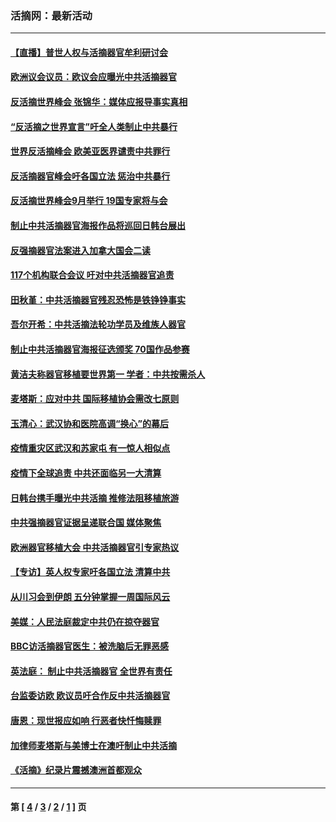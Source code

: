 ### 活摘网：最新活动
---
#### [【直播】普世人权与活摘器官牟利研讨会](../../pages/nf5883/n13425146.md?03310430) 
#### [欧洲议会议员：欧议会应曝光中共活摘器官](../../pages/nf5883/n13336571.md?03310430) 
#### [反活摘世界峰会 张锦华：媒体应报导事实真相](../../pages/nf5883/n13278502.md?03310430) 
#### [“反活摘之世界宣言”吁全人类制止中共暴行](../../pages/nf5883/n13259730.md?03310430) 
#### [世界反活摘峰会 欧美亚医界谴责中共罪行](../../pages/nf5883/n13253550.md?03310430) 
#### [反活摘器官峰会吁各国立法 惩治中共暴行](../../pages/nf5883/n13245052.md?03310430) 
#### [反活摘世界峰会9月举行 19国专家将与会](../../pages/nf5883/n13201492.md?03310430) 
#### [制止中共活摘器官海报作品将巡回日韩台展出](../../pages/nf5883/n13177791.md?03310430) 
#### [反强摘器官法案进入加拿大国会二读](../../pages/nf5883/n13033450.md?03310430) 
#### [117个机构联合会议 吁对中共活摘器官追责](../../pages/nf5883/n12775087.md?03310430) 
#### [田秋堇：中共活摘器官残忍恐怖是铁铮铮事实](../../pages/nf5883/n12702148.md?03310430) 
#### [吾尔开希：中共活摘法轮功学员及维族人器官](../../pages/nf5883/n12693197.md?03310430) 
#### [制止中共活摘器官海报征选颁奖 70国作品参赛](../../pages/nf5883/n12692050.md?03310430) 
#### [黄洁夫称器官移植要世界第一 学者：中共按需杀人](../../pages/nf5883/n12572329.md?03310430) 
#### [麦塔斯：应对中共 国际移植协会需改七原则](../../pages/nf5883/n12514711.md?03310430) 
#### [玉清心：武汉协和医院高调“换心”的幕后](../../pages/nf5883/n12298730.md?03310430) 
#### [疫情重灾区武汉和苏家屯 有一惊人相似点](../../pages/nf5883/n12150824.md?03310430) 
#### [疫情下全球追责 中共还面临另一大清算](../../pages/nf5883/n12070397.md?03310430) 
#### [日韩台携手曝光中共活摘 推修法阻移植旅游](../../pages/nf5883/n11712046.md?03310430) 
#### [中共强摘器官证据呈递联合国 媒体聚焦](../../pages/nf5883/n11546426.md?03310430) 
#### [欧洲器官移植大会 中共活摘器官引专家热议](../../pages/nf5883/n11539095.md?03310430) 
#### [【专访】英人权专家吁各国立法 清算中共](../../pages/nf5883/n11367315.md?03310430) 
#### [从川习会到伊朗 五分钟掌握一周国际风云](../../pages/nf5883/n11338520.md?03310430) 
#### [美媒：人民法庭裁定中共仍在掠夺器官](../../pages/nf5883/n11334897.md?03310430) 
#### [BBC访活摘器官医生：被洗脑后无罪恶感](../../pages/nf5883/n11335935.md?03310430) 
#### [英法庭： 制止中共活摘器官 全世界有责任](../../pages/nf5883/n11330691.md?03310430) 
#### [台监委访欧 欧议员吁合作反中共活摘器官](../../pages/nf5883/n11109190.md?03310430) 
#### [唐恩：现世报应如响 行恶者快忏悔赎罪](../../pages/nf5883/n11104016.md?03310430) 
#### [加律师麦塔斯与美博士在澳吁制止中共活摘](../../pages/nf5883/n10724764.md?03310430) 
#### [《活摘》纪录片震撼澳洲首都观众](../../pages/nf5883/n10722747.md?03310430) 

---
#### 第 [ [4](./4.md?03310430) / [3](./3.md?03310430) / [2](./2.md?03310430) / [1](./1.md?03310430) ] 页
